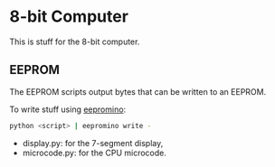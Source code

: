 # 8-bit Computer

This is stuff for the 8-bit computer.

## EEPROM

The EEPROM scripts output bytes that can be written to an EEPROM.

To write stuff using [eepromino](https://github.com/georgek/eepromino):

```sh
python <script> | eepromino write -
```

- display.py: for the 7-segment display,
- microcode.py: for the CPU microcode.
